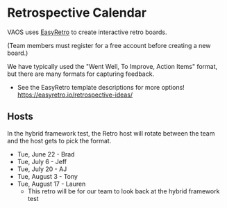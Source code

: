 # Retrospective Calendar

VAOS uses [EasyRetro](https://easyretro.io/login) to create interactive retro boards.

(Team members must register for a free account before creating a new board.)

We have typically used the "Went Well, To Improve, Action Items" format, but there are many formats for capturing feedback.
- See the EasyRetro template descriptions for more options! https://easyretro.io/retrospective-ideas/

## Hosts

In the hybrid framework test, the Retro host will rotate between the team and the host gets to pick the format.

- Tue, June 22 - Brad
- Tue, July 6 - Jeff
- Tue, July 20 - AJ
- Tue, August 3 - Tony
- Tue, August 17 - Lauren
  - This retro will be for our team to look back at the hybrid framework test

